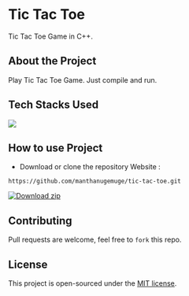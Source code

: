 # Tic Tac Toe
Tic Tac Toe Game in C++. 

## About the Project
Play Tic Tac Toe Game. Just compile and run.

## Tech Stacks Used
<a target="_blank" href="https://www.w3schools.com/cpp/default.asp"><img src="https://img.shields.io/badge/C%2B%2B-00599C?style=for-the-badge&logo=c%2B%2B&logoColor=white"></img></a>

## How to use Project
- Download or clone the repository Website : 
```
https://github.com/manthanugemuge/tic-tac-toe.git
```
[![Download zip](https://custom-icon-badges.herokuapp.com/badge/-Download-navy?style=for-the-badge&logo=download&logoColor=white "Download zip")](https://github.com/manthanugemuge/misc/archive/refs/heads/main.zip)

## Contributing
Pull requests are welcome, feel free to ```fork``` this repo.

## License
This project is open-sourced under the [MIT license]().
